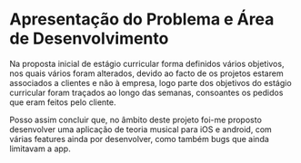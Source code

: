 # Apresentação do Problema e Área de Desenvolvimento

Na proposta inicial de estágio curricular forma definidos vários objetivos, nos quais vários foram alterados, devido ao facto de os projetos estarem associados a clientes e não à empresa, logo parte dos objetivos do estágio curricular foram traçados ao longo das semanas, consoantes os pedidos que eram feitos pelo cliente. &#x20;

Posso assim concluir que, no âmbito deste projeto foi-me proposto desenvolver uma aplicação de teoria musical para iOS e android, com várias features ainda por desenvolver, como também bugs que ainda limitavam a app.&#x20;







